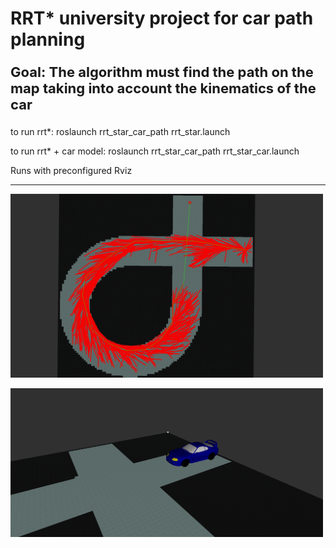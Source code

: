 <p><h1>RRT* university project for car path planning</h1></p>
<p></p>
<strong><p style="font-size:22px;">Goal: The algorithm must find the path on the map taking into account the kinematics of the car</p></strong>
<p></p>
<p> to run rrt*: roslaunch rrt_star_car_path rrt_star.launch</p>
<p> to run rrt* + car model: roslaunch rrt_star_car_path rrt_star_car.launch</p>
<p> Runs with preconfigured Rviz</p>
<hr>
<p><img src="images/rrtstar.png" width="500"></p>
<p><img src="images/car.png" width="500"></p>


